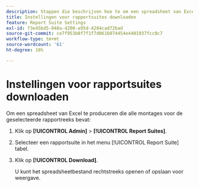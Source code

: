 ```yaml
---
description: Stappen die beschrijven hoe te om een spreadsheet van Excel te produceren die alle montages voor de geselecteerde rapportreeks bevat.
title: Instellingen voor rapportsuites downloaden
feature: Report Suite Settings
exl-id: f3e45bd5-048a-4200-a95d-4284cad72bad
source-git-commit: ce7f953b8f7f1f7d0616074454e4401937fcc0c7
workflow-type: tm+mt
source-wordcount: '61'
ht-degree: 16%

---
```


# Instellingen voor rapportsuites downloaden

Om een spreadsheet van Excel te produceren die alle montages voor de geselecteerde rapportreeks bevat:

1. Klik op **[!UICONTROL Admin]** > **[!UICONTROL Report Suites]**.
1. Selecteer een rapportsuite in het menu [!UICONTROL Report Suite] tabel.
1. Klik op **[!UICONTROL Download]**.

   U kunt het spreadsheetbestand rechtstreeks openen of opslaan voor weergave.
